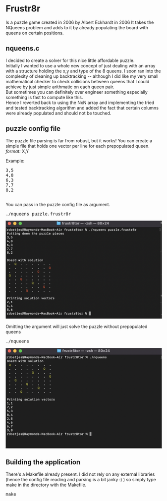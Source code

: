 # Frustr8r

Is a puzzle game created in 2006 by Albert Eckhardt in 2006
It takes the NQueens problem and adds to it by already populating the board with
queens on certain positions.

## nqueens.c

I decided to create a solver for this nice little affordable puzzle.<br/>
Initially I wanted to use a whole new concept of just dealing with an array with a structure holding the x,y and type of the 8 queens. I soon ran into the complexity of cleaning up backtracking -- although I did like my very small mathematical checker
to check collisions between queens that I could achieve by just simple arithmatic on each queen pair.<br/>
But sometimes you can definitely over engineer something especially something is fast to compute like this.<br/>
Hence I reverted back to using the NxN array and implementing the tried and tested backtracking algorithm and added the fact that certain columns were already populated and should not be touched.

## puzzle config file

The puzzle file parsing is far from robust, but it works!
You can create a simple file that holds one vector per line for each prepopulated queen.<br/>
*format:*
X,Y</br>

Example:
<pre>
3,5
4,8
6,3
7,7
8,2

</pre>

You can pass in the puzzle config file as argument.<br/>

<pre>
./nqueens puzzle.frustr8r
</pre>

![Alt text](./ss.png?raw=true "Screenshot")

Omitting the argument will just solve the puzzle without prepopulated queens

<pre>
./nqueens
</pre>

![Alt text](./ss1.png?raw=true "Screenshot")

## Building the application

There's a Makefile already present. I did not rely on any external libraries (hence the config file reading and parsing is a bit janky :) ) so simply type make in the directory with the Makefile.

<pre>
make
</pre>